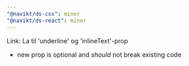 ```yaml
---
"@navikt/ds-css": minor
"@navikt/ds-react": minor
---
```


Link: La til 'underline' og 'inlineText'-prop

- new prop is optional and _should_ not break existing code
